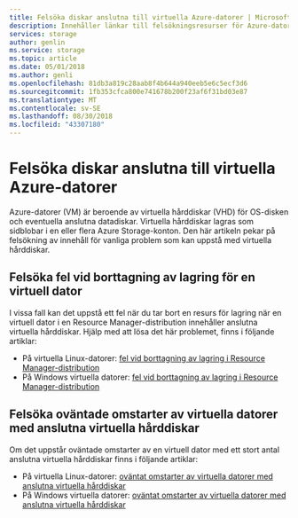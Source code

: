 ```yaml
---
title: Felsöka diskar anslutna till virtuella Azure-datorer | Microsoft Docs
description: Innehåller länkar till felsökningsresurser för Azure-dator, virtuella hårddiskar (VHD).
services: storage
author: genlin
ms.service: storage
ms.topic: article
ms.date: 05/01/2018
ms.author: genli
ms.openlocfilehash: 81db3a819c28aab8f4b644a940eeb5e6c5ecf3d6
ms.sourcegitcommit: 1fb353cfca800e741678b200f23af6f31bd03e87
ms.translationtype: MT
ms.contentlocale: sv-SE
ms.lasthandoff: 08/30/2018
ms.locfileid: "43307180"
---
```

# <a name="troubleshoot-disks-attached-to-azure-vms"></a>Felsöka diskar anslutna till virtuella Azure-datorer 

Azure-datorer (VM) är beroende av virtuella hårddiskar (VHD) för OS-disken och eventuella anslutna datadiskar. Virtuella hårddiskar lagras som sidblobar i en eller flera Azure Storage-konton. Den här artikeln pekar på felsökning av innehåll för vanliga problem som kan uppstå med virtuella hårddiskar. 

## <a name="troubleshoot-storage-deletion-errors-for-a-vm"></a>Felsöka fel vid borttagning av lagring för en virtuell dator

I vissa fall kan det uppstå ett fel när du tar bort en resurs för lagring när en virtuell dator i en Resource Manager-distribution innehåller anslutna virtuella hårddiskar. Hjälp med att lösa det här problemet, finns i följande artiklar: 

  * På virtuella Linux-datorer: [fel vid borttagning av lagring i Resource Manager-distribution](../../virtual-machines/linux/storage-resource-deletion-errors.md)  
  * På Windows virtuella datorer: [fel vid borttagning av lagring i Resource Manager-distribution](../../virtual-machines/windows/storage-resource-deletion-errors.md)  

## <a name="troubleshoot-unexpected-reboots-of-vms-with-attached-vhds"></a>Felsöka oväntade omstarter av virtuella datorer med anslutna virtuella hårddiskar

Om det uppstår oväntade omstarter av en virtuell dator med ett stort antal anslutna virtuella hårddiskar finns i följande artiklar:

  * På virtuella Linux-datorer: [oväntat omstarter av virtuella datorer med anslutna virtuella hårddiskar](../../virtual-machines/linux/unexpected-reboots-attached-vhds.md)
  * På Windows virtuella datorer: [oväntat omstarter av virtuella datorer med anslutna virtuella hårddiskar](../../virtual-machines/linux/unexpected-reboots-attached-vhds.md)
